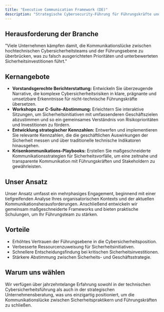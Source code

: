 ```yaml
---
title: "Executive Communication Framework (DE)"
description: "Strategische Cybersecurity-Führung für Führungskräfte und Vorstände."
---
```

## Herausforderung der Branche
"Viele Unternehmen kämpfen damit, die Kommunikationslücke zwischen hochtechnischen Cybersicherheitsteams und der Führungsebene zu überbrücken, was zu falsch ausgerichteten Prioritäten und unterbewerteten Sicherheitsinvestitionen führt."

## Kernangebote

*   **Vorstandsgerechte Berichterstattung:** Entwickeln Sie überzeugende Narrative, die komplexe Cybersicherheitsrisiken in klare, prägnante und umsetzbare Erkenntnisse für nicht-technische Führungskräfte übersetzen.
*   **Workshops zur C-Suite-Abstimmung:** Erleichtern Sie interaktive Sitzungen, um Sicherheitsinitiativen mit umfassenderen Geschäftszielen abzustimmen und so ein gemeinsames Verständnis von Risikoprioritäten und Investitionen zu fördern.
*   **Entwicklung strategischer Kennzahlen:** Entwerfen und implementieren Sie relevante Kennzahlen, die die geschäftlichen Auswirkungen der Sicherheit messen und über traditionelle technische Indikatoren hinausgehen.
*   **Krisenkommunikations-Playbooks:** Erstellen Sie maßgeschneiderte Kommunikationsstrategien für Sicherheitsvorfälle, um eine zeitnahe und transparente Kommunikation mit Führungskräften und Stakeholdern zu gewährleisten.

## Unser Ansatz
Unser Ansatz umfasst ein mehrphasiges Engagement, beginnend mit einer tiefgreifenden Analyse Ihres organisatorischen Kontexts und der aktuellen Kommunikationsherausforderungen. Anschließend entwickeln wir gemeinsam maßgeschneiderte Frameworks und bieten praktische Schulungen, um Ihr Führungsteam zu stärken.

## Vorteile
*   Erhöhtes Vertrauen der Führungsebene in die Cybersicherheitsposition.
*   Verbesserte Ressourcenzuweisung für Sicherheitsinitiativen.
*   Schnellere Entscheidungsfindung bei kritischen Sicherheitsinvestitionen.
*   Stärkere Abstimmung zwischen Sicherheits- und Geschäftsstrategie.

## Warum uns wählen
Wir verfügen über jahrzehntelange Erfahrung sowohl in der technischen Cybersicherheitsführung als auch in der strategischen Unternehmensberatung, was uns einzigartig positioniert, um die Kommunikationslücke zwischen Sicherheitspraktikern und Führungskräften zu schließen.